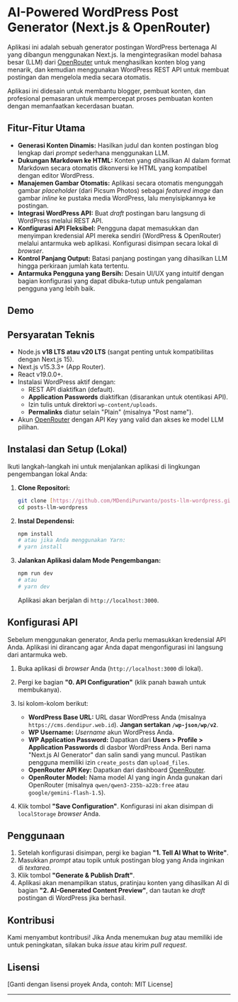 # AI-Powered WordPress Post Generator (Next.js & OpenRouter)


Aplikasi ini adalah sebuah generator postingan WordPress bertenaga AI yang dibangun menggunakan Next.js. Ia mengintegrasikan model bahasa besar (LLM) dari [OpenRouter](https://openrouter.ai/) untuk menghasilkan konten blog yang menarik, dan kemudian menggunakan WordPress REST API untuk membuat postingan dan mengelola media secara otomatis.

Aplikasi ini didesain untuk membantu blogger, pembuat konten, dan profesional pemasaran untuk mempercepat proses pembuatan konten dengan memanfaatkan kecerdasan buatan.

## Fitur-Fitur Utama

* **Generasi Konten Dinamis:** Hasilkan judul dan konten postingan blog lengkap dari *prompt* sederhana menggunakan LLM.
* **Dukungan Markdown ke HTML:** Konten yang dihasilkan AI dalam format Markdown secara otomatis dikonversi ke HTML yang kompatibel dengan editor WordPress.
* **Manajemen Gambar Otomatis:** Aplikasi secara otomatis mengunggah gambar *placeholder* (dari Picsum Photos) sebagai *featured image* dan gambar *inline* ke pustaka media WordPress, lalu menyisipkannya ke postingan.
* **Integrasi WordPress API:** Buat *draft* postingan baru langsung di WordPress melalui REST API.
* **Konfigurasi API Fleksibel:** Pengguna dapat memasukkan dan menyimpan kredensial API mereka sendiri (WordPress & OpenRouter) melalui antarmuka web aplikasi. Konfigurasi disimpan secara lokal di *browser*.
* **Kontrol Panjang Output:** Batasi panjang postingan yang dihasilkan LLM hingga perkiraan jumlah kata tertentu.
* **Antarmuka Pengguna yang Bersih:** Desain UI/UX yang intuitif dengan bagian konfigurasi yang dapat dibuka-tutup untuk pengalaman pengguna yang lebih baik.

## Demo



## Persyaratan Teknis

* Node.js **v18 LTS atau v20 LTS** (sangat penting untuk kompatibilitas dengan Next.js 15).
* Next.js v15.3.3+ (App Router).
* React v19.0.0+.
* Instalasi WordPress aktif dengan:
    * REST API diaktifkan (default).
    * **Application Passwords** diaktifkan (disarankan untuk otentikasi API).
    * Izin tulis untuk direktori `wp-content/uploads`.
    * **Permalinks** diatur selain "Plain" (misalnya "Post name").
* Akun [OpenRouter](https://openrouter.ai/) dengan API Key yang valid dan akses ke model LLM pilihan.

## Instalasi dan Setup (Lokal)

Ikuti langkah-langkah ini untuk menjalankan aplikasi di lingkungan pengembangan lokal Anda:

1.  **Clone Repositori:**
    ```bash
    git clone [https://github.com/MDendiPurwanto/posts-llm-wordpress.git](https://github.com/MDendiPurwanto/posts-llm-wordpress.git) # Ganti dengan URL repositori Anda
    cd posts-llm-wordpress
    ```

2.  **Instal Dependensi:**
    ```bash
    npm install
    # atau jika Anda menggunakan Yarn:
    # yarn install
    ```

3.  **Jalankan Aplikasi dalam Mode Pengembangan:**
    ```bash
    npm run dev
    # atau
    # yarn dev
    ```
    Aplikasi akan berjalan di `http://localhost:3000`.

## Konfigurasi API

Sebelum menggunakan generator, Anda perlu memasukkan kredensial API Anda. Aplikasi ini dirancang agar Anda dapat mengonfigurasi ini langsung dari antarmuka web.

1.  Buka aplikasi di *browser* Anda (`http://localhost:3000` di lokal).
2.  Pergi ke bagian **"0. API Configuration"** (klik panah bawah untuk membukanya).
3.  Isi kolom-kolom berikut:

    * **WordPress Base URL:** URL dasar WordPress Anda (misalnya `https://cms.dendipur.web.id`). **Jangan sertakan `/wp-json/wp/v2`**.
    * **WP Username:** *Username* akun WordPress Anda.
    * **WP Application Password:** Dapatkan dari **Users > Profile > Application Passwords** di dasbor WordPress Anda. Beri nama "Next.js AI Generator" dan salin sandi yang muncul. Pastikan pengguna memiliki izin `create_posts` dan `upload_files`.
    * **OpenRouter API Key:** Dapatkan dari dashboard [OpenRouter](https://openrouter.ai/keys).
    * **OpenRouter Model:** Nama model AI yang ingin Anda gunakan dari OpenRouter (misalnya `qwen/qwen3-235b-a22b:free` atau `google/gemini-flash-1.5`).

4.  Klik tombol **"Save Configuration"**. Konfigurasi ini akan disimpan di `localStorage` *browser* Anda.

## Penggunaan

1.  Setelah konfigurasi disimpan, pergi ke bagian **"1. Tell AI What to Write"**.
2.  Masukkan *prompt* atau topik untuk postingan blog yang Anda inginkan di *textarea*.
3.  Klik tombol **"Generate & Publish Draft"**.
4.  Aplikasi akan menampilkan status, pratinjau konten yang dihasilkan AI di bagian **"2. AI-Generated Content Preview"**, dan tautan ke *draft* postingan di WordPress jika berhasil.
## Kontribusi

Kami menyambut kontribusi! Jika Anda menemukan *bug* atau memiliki ide untuk peningkatan, silakan buka *issue* atau kirim *pull request*.

## Lisensi

[Ganti dengan lisensi proyek Anda, contoh: MIT License]

---